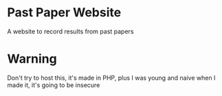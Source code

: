 # Past Paper Website
A website to record results from past papers
# Warning
Don't try to host this, it's made in PHP, plus I was young and naive when I made it, it's going to be insecure
